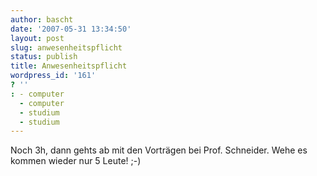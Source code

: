 ```yaml
---
author: bascht
date: '2007-05-31 13:34:50'
layout: post
slug: anwesenheitspflicht
status: publish
title: Anwesenheitspflicht
wordpress_id: '161'
? ''
: - computer
  - computer
  - studium
  - studium
---
```


Noch 3h, dann gehts ab mit den Vorträgen bei Prof. Schneider. Wehe
es kommen wieder nur 5 Leute! ;-)



